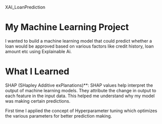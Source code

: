  XAI_LoanPrediction

 # My Machine Learning Project
 I wanted to build a machine learning model that could predict whether a loan would be approved based on various factors like credit history, loan 
 amount etc using Explainable Ai.

 # What I Learned
SHAP (SHapley Additive exPlanations)**: SHAP values help interpret the output of machine learning models. They attribute the change in output to each feature in the input data. This helped me understand why my model was making certain predictions.

First time I applied the concept of Hyperparameter tuning which optimizes the various parameters for better prediction making.


